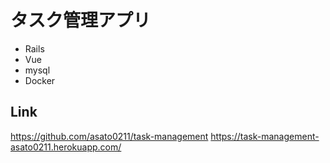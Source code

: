 # タスク管理アプリ

- Rails
- Vue
- mysql
- Docker
  
## Link
https://github.com/asato0211/task-management
https://task-management-asato0211.herokuapp.com/